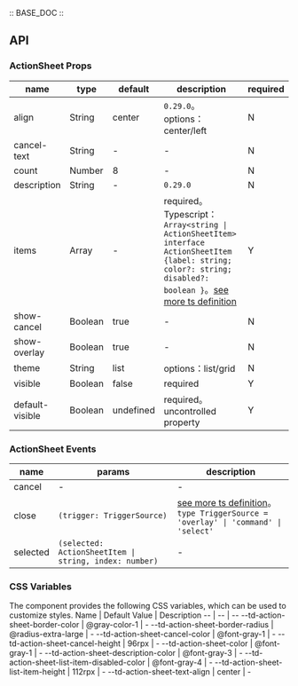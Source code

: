 :: BASE_DOC ::

## API

### ActionSheet Props

 name            | type    | default   | description                                                                                                                                                                                                                                            | required 
-----------------|---------|-----------|--------------------------------------------------------------------------------------------------------------------------------------------------------------------------------------------------------------------------------------------------------|----------
 align           | String  | center    | `0.29.0`。options：center/left                                                                                                                                                                                                                           | N        
 cancel-text     | String  | -         | \-                                                                                                                                                                                                                                                     | N        
 count           | Number  | 8         | \-                                                                                                                                                                                                                                                     | N        
 description     | String  | -         | `0.29.0`                                                                                                                                                                                                                                               | N        
 items           | Array   | -         | required。Typescript：`Array<string \| ActionSheetItem>` `interface ActionSheetItem {label: string; color?: string; disabled?: boolean }`。[see more ts definition](https://github.com/Tencent/tdesign-miniprogram/tree/develop/src/action-sheet/type.ts) | Y        
 show-cancel     | Boolean | true      | \-                                                                                                                                                                                                                                                     | N        
 show-overlay    | Boolean | true      | \-                                                                                                                                                                                                                                                     | N        
 theme           | String  | list      | options：list/grid                                                                                                                                                                                                                                      | N        
 visible         | Boolean | false     | required                                                                                                                                                                                                                                               | Y        
 default-visible | Boolean | undefined | required。uncontrolled property                                                                                                                                                                                                                         | Y        

### ActionSheet Events

 name     | params                                                 | description                                                                                                                                                                         
----------|--------------------------------------------------------|-------------------------------------------------------------------------------------------------------------------------------------------------------------------------------------
 cancel   | \-                                                     | \-                                                                                                                                                                                  
 close    | `(trigger: TriggerSource)`                             | [see more ts definition](https://github.com/Tencent/tdesign-miniprogram/tree/develop/src/action-sheet/type.ts)。<br/>`type TriggerSource = 'overlay' \| 'command' \| 'select' `<br/> 
 selected | `(selected: ActionSheetItem \| string, index: number)` | \-                                                                                                                                                                                  

### CSS Variables

The component provides the following CSS variables, which can be used to customize styles.
Name | Default Value | Description
-- | -- | --
--td-action-sheet-border-color | @gray-color-1 | -
--td-action-sheet-border-radius | @radius-extra-large | -
--td-action-sheet-cancel-color | @font-gray-1 | -
--td-action-sheet-cancel-height | 96rpx | -
--td-action-sheet-color | @font-gray-1 | -
--td-action-sheet-description-color | @font-gray-3 | -
--td-action-sheet-list-item-disabled-color | @font-gray-4 | -
--td-action-sheet-list-item-height | 112rpx | -
--td-action-sheet-text-align | center | - 
